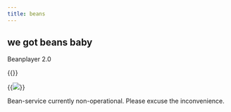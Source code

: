 ```yaml
---
title: beans
---
```

## we got beans baby
Beanplayer 2.0

{{<fatbeats>}}

{{<image src="/images/bean.jpg">}}

Bean-service currently non-operational. Please excuse the inconvenience.